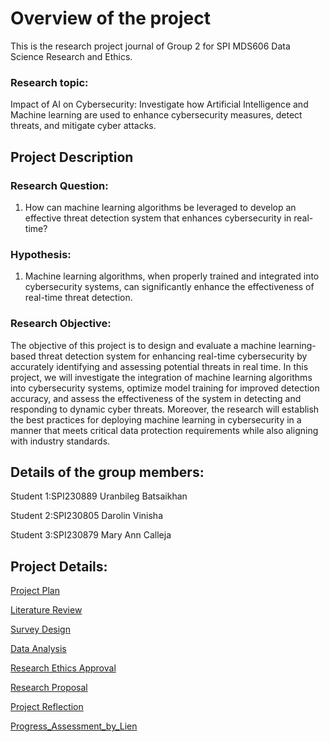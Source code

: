 # Overview of the project

This is the research project journal of Group 2 for SPI MDS606 Data Science Research and Ethics.

### Research topic:
Impact of AI on Cybersecurity: Investigate how Artificial Intelligence and Machine learning are used to enhance cybersecurity measures, detect threats, and mitigate cyber attacks.

## Project Description

### Research Question:

1. How can machine learning algorithms be leveraged to develop an effective threat detection system that enhances cybersecurity in real-time?

### Hypothesis: 

1. Machine learning algorithms, when properly trained and integrated into cybersecurity systems, can significantly enhance the effectiveness of real-time threat detection.

### Research Objective:

The objective of this project is to design and evaluate a machine learning-based threat detection system for enhancing real-time cybersecurity by accurately identifying and assessing potential threats in real time. In this project, we will investigate the integration of machine learning algorithms into cybersecurity systems, optimize model training for improved detection accuracy, and assess the effectiveness of the system in detecting and responding to dynamic cyber threats. Moreover, the research will establish the best practices for deploying machine learning in cybersecurity in a manner that meets critical data protection requirements while also aligning with industry standards.





## Details of the group members:
Student 1:SPI230889 Uranbileg Batsaikhan

Student 2:SPI230805 Darolin Vinisha

Student 3:SPI230879 Mary Ann Calleja

## Project Details:
[Project Plan](ProjectPlan.md)

[Literature Review](LiteratureReview.md)

[Survey Design](SurveyDesign.md)

[Data Analysis](DataAnalysis.md)

[Research Ethics Approval](ResearchEthicsApproval.md)

[Research Proposal](ResearchProposal.md)

[Project Reflection](ProjectReflection.md)

[Progress_Assessment_by_Lien](Progress_Assessment_by_Lien.md)



